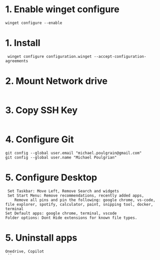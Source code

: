 # 1. Enable winget configure
```
winget configure --enable
```

# 1. Install 
```
 winget configure configuration.winget --accept-configuration-agreements
 ```

 # 2. Mount Network drive
 ```
 ```

  # 3. Copy SSH Key
 ```
 ```

# 4. Configure Git
 ```
git config --global user.email "michael.poulgrain@gmail.com"
git config --global user.name "Michael Poulgrian"
```
# 5. Configure Desktop
```
 Set Taskbar: Move Left, Remove Search and widgets
 Set Start Menu: Remove recommendations, recently added apps,
    Remove all pins and pin the following: google chrome, vs-code, file explorer, spotify, calculator, paint, snipping tool, docker, terminal
Set Default apps: google chrome, terminal, vscode
Folder options: Dont Hide extensions for known file types.
 ```
# 5. Uninstall apps
```
Onedrive, Copilot
 ``
